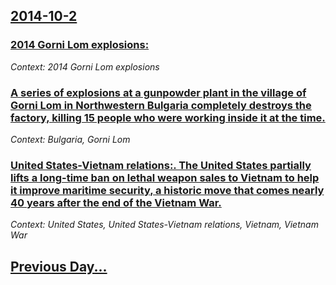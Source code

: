 ## [2014-10-2](/news/2014/10/2/index.md)

### [2014 Gorni Lom explosions:](/news/2014/10/2/2014-gorni-lom-explosions.md)
_Context: 2014 Gorni Lom explosions_

### [A series of explosions at a gunpowder plant in the village of Gorni Lom in Northwestern Bulgaria completely destroys the factory, killing 15 people who were working inside it at the time. ](/news/2014/10/2/a-series-of-explosions-at-a-gunpowder-plant-in-the-village-of-gorni-lom-in-northwestern-bulgaria-completely-destroys-the-factory-killing-15.md)
_Context: Bulgaria, Gorni Lom_

### [United States-Vietnam relations:. The United States partially lifts a long-time ban on lethal weapon sales to Vietnam to help it improve maritime security, a historic move that comes nearly 40 years after the end of the Vietnam War. ](/news/2014/10/2/united-states-vietnam-relations-the-united-states-partially-lifts-a-long-time-ban-on-lethal-weapon-sales-to-vietnam-to-help-it-improve-m.md)
_Context: United States, United States-Vietnam relations, Vietnam, Vietnam War_

## [Previous Day...](/news/2014/10/1/index.md)

